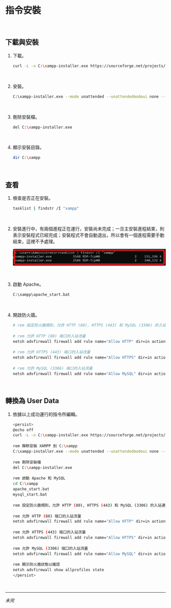 # 指令安裝

<br>

## 下載與安裝

1. 下載。

    ```bash
    curl -L -o C:\xampp-installer.exe https://sourceforge.net/projects/xampp/files/XAMPP%20Windows/8.0.30/xampp-windows-x64-8.0.30-0-VS16-installer.exe/download
    ```

<br>

2. 安裝。

    ```bash
    C:\xampp-installer.exe --mode unattended --unattendedmodeui none --prefix C:\xampp
    ```

<br>

3. 刪除安裝檔。

    ```bash
    del C:\xampp-installer.exe
    ```

<br>

4. 顯示安裝目錄。

    ```bash
    dir C:\xampp
    ```

<br>

## 查看

1. 檢查是否正在安裝。

    ```bash
    tasklist | findstr /I "xampp"
    ```

<br>

2. 安裝進行中，有兩個進程正在運行，安裝尚未完成；一旦主安裝進程結束，則表示安裝程式已經完成；安裝程式不會自動退出，所以會有一個進程需要手動結束，這裡不予處理。

    ![](images/img_57.png)

<br>

3. 啟動 Apache。

    ```bash
    C:\xampp\apache_start.bat
    ```

<br>

4. 開啟防火牆。

    ```bash
    # rem 設定防火牆規則，允許 HTTP (80), HTTPS (443) 和 MySQL (3306) 的入站連接

    # rem 允許 HTTP (80) 端口的入站流量
    netsh advfirewall firewall add rule name="Allow HTTP" dir=in action=allow protocol=TCP localport=80

    # rem 允許 HTTPS (443) 端口的入站流量
    netsh advfirewall firewall add rule name="Allow HTTPS" dir=in action=allow protocol=TCP localport=443

    # rem 允許 MySQL (3306) 端口的入站流量
    netsh advfirewall firewall add rule name="Allow MySQL" dir=in action=allow protocol=TCP localport=3306
    ```

<br>

## 轉換為 User Data

1. 依據以上成功運行的指令所編輯。

    ```bash
    <persist>
    @echo off
    curl -L -o C:\xampp-installer.exe https://sourceforge.net/projects/xampp/files/XAMPP%20Windows/8.0.30/xampp-windows-x64-8.0.30-0-VS16-installer.exe/download

    rem 靜默安裝 XAMPP 到 C:\xampp
    C:\xampp-installer.exe --mode unattended --unattendedmodeui none --prefix C:\xampp

    rem 刪除安裝檔
    del C:\xampp-installer.exe

    rem 啟動 Apache 和 MySQL
    cd C:\xampp
    apache_start.bat
    mysql_start.bat

    rem 設定防火牆規則，允許 HTTP (80), HTTPS (443) 和 MySQL (3306) 的入站連接

    rem 允許 HTTP (80) 端口的入站流量
    netsh advfirewall firewall add rule name="Allow HTTP" dir=in action=allow protocol=TCP localport=80

    rem 允許 HTTPS (443) 端口的入站流量
    netsh advfirewall firewall add rule name="Allow HTTPS" dir=in action=allow protocol=TCP localport=443

    rem 允許 MySQL (3306) 端口的入站流量
    netsh advfirewall firewall add rule name="Allow MySQL" dir=in action=allow protocol=TCP localport=3306

    rem 顯示防火牆狀態以確認
    netsh advfirewall show allprofiles state
    </persist>
    ```

<br>

___

_未完_